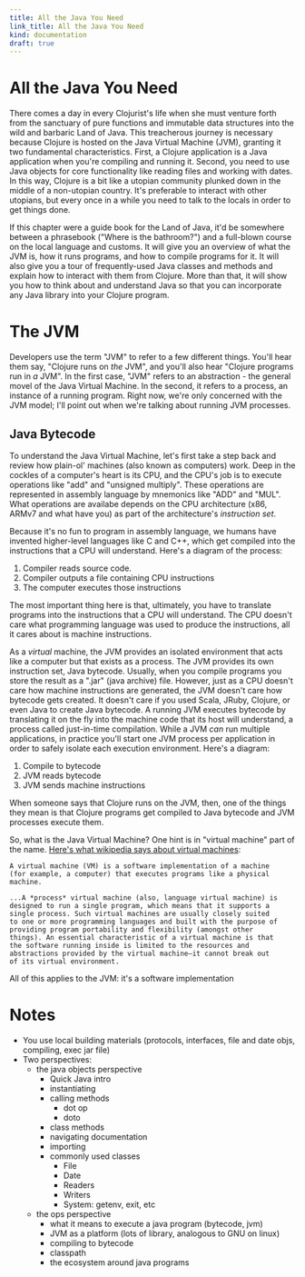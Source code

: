 ```yaml
---
title: All the Java You Need
link_title: All the Java You Need
kind: documentation
draft: true
---
```


# All the Java You Need

There comes a day in every Clojurist's life when she must venture
forth from the sanctuary of pure functions and immutable data
structures into the wild and barbaric Land of Java. This treacherous
journey is necessary because Clojure is hosted on the Java Virtual
Machine (JVM), granting it two fundamental characteristics. First, a
Clojure application is a Java application when you're compiling and
running it. Second, you need to use Java objects for core
functionality like reading files and working with dates. In this way,
Clojure is a bit like a utopian community plunked down in the middle
of a non-utopian country. It's preferable to interact with other
utopians, but every once in a while you need to talk to the locals in
order to get things done.

If this chapter were a guide book for the Land of Java, it'd be
somewhere between a phrasebook ("Where is the bathroom?") and a
full-blown course on the local language and customs. It will give you
an overview of what the JVM is, how it runs programs, and how to
compile programs for it. It will also give you a tour of
frequently-used Java classes and methods and explain how to interact
with them from Clojure. More than that, it will show you how to think
about and understand Java so that you can incorporate any Java library
into your Clojure program.

# The JVM

Developers use the term "JVM" to refer to a few different
things. You'll hear them say, "Clojure runs on *the* JVM", and you'll
also hear "Clojure programs run in *a* JVM". In the first case, "JVM"
refers to an abstraction - the general movel of the Java Virtual
Machine. In the second, it refers to a process, an instance of a
running program.  Right now, we're only concerned with the JVM model;
I'll point out when we're talking about running JVM processes.

## Java Bytecode

To understand the Java Virtual Machine, let's first take a step back
and review how plain-ol' machines (also known as computers) work. Deep
in the cockles of a computer's heart is its CPU, and the CPU's job is
to execute operations like "add" and "unsigned multiply". These
operations are represented in assembly language by mnemonics like
"ADD" and "MUL". What operations are availabe depends on the CPU
architecture (x86, ARMv7 and what have you) as part of the
architecture's *instruction set*.

Because it's no fun to program in assembly language, we humans have
invented higher-level languages like C and C++, which get compiled
into the instructions that a CPU will understand. Here's a diagram of
the process:

1. Compiler reads source code.
2. Compiler outputs a file containing CPU instructions
3. The computer executes those instructions

The most important thing here is that, ultimately, you have to
translate programs into the instructions that a CPU will
understand. The CPU doesn't care what programming language was used to
produce the instructions, all it cares about is machine instructions.

As a *virtual* machine, the JVM provides an isolated environment that
acts like a computer but that exists as a process. The JVM provides
its own instruction set, Java bytecode. Usually, when you compile
programs you store the result as a ".jar" (java archive)
file. However, just as a CPU doesn't care how machine instructions are
generated, the JVM doesn't care how bytecode gets created. It doesn't
care if you used Scala, JRuby, Clojure, or even Java to create Java
bytecode. A running JVM executes bytecode by translating it on the fly
into the machine code that its host will understand, a process called
just-in-time compilation. While a JVM *can* run multiple applications,
in practice you'll start one JVM process per application in order to
safely isolate each execution environment. Here's a diagram:

1. Compile to bytecode
2. JVM reads bytecode
3. JVM sends machine instructions

When someone says that Clojure runs on the JVM, then, one of the
things they mean is that Clojure programs get compiled to Java
bytecode and JVM processes execute them.

So, what is the Java Virtual Machine?  One hint is in "virtual
machine" part of the
name. [Here's what wikipedia says about virtual machines](http://en.wikipedia.org/wiki/Virtual_machine):

    A virtual machine (VM) is a software implementation of a machine
    (for example, a computer) that executes programs like a physical
    machine.

    ...A *process* virtual machine (also, language virtual machine) is
    designed to run a single program, which means that it supports a
    single process. Such virtual machines are usually closely suited
    to one or more programming languages and built with the purpose of
    providing program portability and flexibility (amongst other
    things). An essential characteristic of a virtual machine is that
    the software running inside is limited to the resources and
    abstractions provided by the virtual machine—it cannot break out
    of its virtual environment.

All of this applies to the JVM: it's a software implementation

# Notes

* You use local building materials (protocols, interfaces, file and
  date objs, compiling, exec jar file)
* Two perspectives:
    * the java objects perspective
        * Quick Java intro
        * instantiating
        * calling methods 
            * dot op
            * doto
        * class methods
        * navigating documentation
        * importing
        * commonly used classes
            * File
            * Date
            * Readers
            * Writers
            * System: getenv, exit, etc
    * the ops perspective
        * what it means to execute a java program (bytecode, jvm)
        * JVM as a platform (lots of library, analogous to GNU on
          linux)
        * compiling to bytecode
        * classpath
        * the ecosystem around java programs
